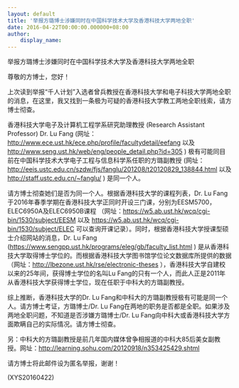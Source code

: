 ```yaml
---
layout: default
title: '举报方璐博士涉嫌同时在中国科学技术大学及香港科技大学两地全职'
date: 2016-04-22T00:00:00.000000+08:00
author:
    display_name: 
---
```


举报方璐博士涉嫌同时在中国科学技术大学及香港科技大学两地全职

尊敬的方博士，您好！

上次读到举报“千人计划”入选者曾兵教授在香港科技大学和电子科技大学两地全职的消息，在这里，我又找到一条极为可疑的香港科技大学教工两地全职线索，请方博士彻查。

香港科技大学电子及计算机工程学系研究助理教授 (Research Assistant Professor) Dr. Lu Fang (网址：http://www.ece.ust.hk/ece.php/profile/facultydetail/eefang 以及 http://www.seng.ust.hk/web/eng/people_detail.php?id=305 ) 极有可能同目前在中国科学技术大学电子工程与信息科学系任职的方璐副教授 (网址：http://eeis.ustc.edu.cn/szdw/fjs/fanglu/201208/t20120829_138844.html 以及 http://staff.ustc.edu.cn/~fanglu/ ) 是同一个人。

请方博士彻查她们是否为同一个人。根据香港科技大学的课程列表，Dr. Lu Fang于2016年春季学期在香港科技大学正同时开设三门课，分别为EESM5700，ELEC6950A及ELEC6950B课程 （网址：https://w5.ab.ust.hk/wcq/cgi-bin/1530/subject/EESM 以及 https://w5.ab.ust.hk/wcq/cgi-bin/1530/subject/ELEC 可以查询开课记录）。同时，根据香港科技大学授课型硕士介绍网站的消息，Dr. Lu Fang (https://www.sengpp.ust.hk/programs/eleg/gb/faculty_list.html ) 是从香港科技大学取得博士学位的。而根据香港科技大学图书馆学位论文数据库所提供的数据（网址：http://lbezone.ust.hk/rse/electronic-theses ），香港科技大学自建校以来的25年间，获得博士学位的名叫Lu Fang的只有一个人，而此人正是2011年从香港科技大学获得博士学位，现在任职于中科大的方璐副教授。

综上推断，香港科技大学的Dr. Lu Fang和中科大的方璐副教授极有可能是同一个人。请方博士考证，方璐博士/Dr. Lu Fang在两地的职务是否都是全职。如果涉及两地全职问题，不知道是否涉嫌方璐博士/Dr. Lu Fang向中科大或香港科技大学方面欺瞒自己的实际情况。请方博士彻查。

另：中科大的方璐副教授是前几年国内媒体曾争相报道的中科大85后美女副教授。网址：http://learning.sohu.com/20120918/n353425429.shtml

请方博士将此邮件设为匿名举报，谢谢！

(XYS20160422)

